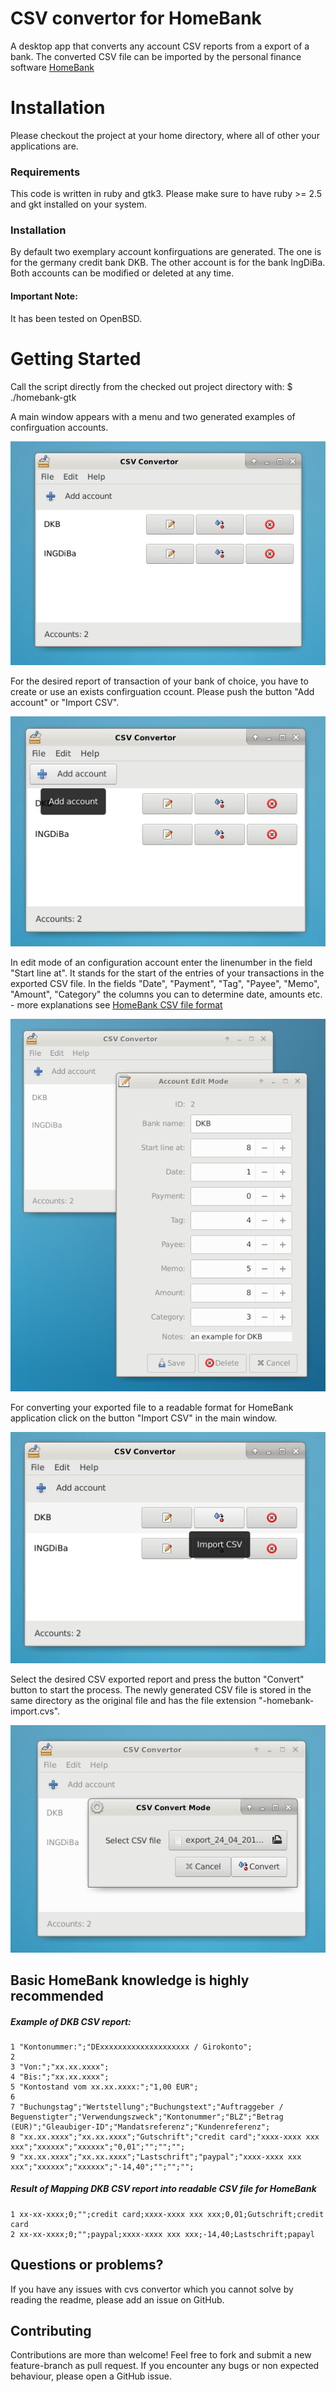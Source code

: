CSV convertor for HomeBank
=======================================
A desktop app that converts any account CSV reports from a export of a bank. The converted CSV file 
can be imported by the personal finance software [HomeBank](http://homebank.free.fr/en/index.php)

# Installation
Please checkout the project at your home directory, where all of other your applications are.

### Requirements
This code is written in ruby and gtk3.
Please make sure to have ruby >= 2.5 and gkt installed on your system.

### Installation
By default two exemplary account konfirguations are generated. The one is for
the germany credit bank DKB. The other account is for the bank IngDiBa. 
Both accounts can be modified or deleted at any time.

#### Important Note:
It has been tested on OpenBSD.

# Getting Started
Call the script directly from the checked out project directory with:
    $ ./homebank-gtk

A main window appears with a menu and two generated examples of confirguation accounts.

![Main window](/docu/main_window.png)

For the desired report of transaction of your bank of choice, you have to create or use an exists 
confirguation ccount. Please push the button "Add account" or "Import CSV".

![New account](/docu/add_account.png)

In edit mode of an configuration account enter the linenumber in the field "Start line at". It stands
for the start of the entries of your transactions in the exported CSV file.
In the fields "Date", "Payment", "Tag", "Payee", "Memo", "Amount", "Category" the columns you can
to determine date, amounts etc. - more explanations see [HomeBank CSV file format](http://homebank.free.fr/help/misc-csvformat.html)

![Edit mode](/docu/edit_mode.png)

For converting your exported file to a readable format for HomeBank application click on the button "Import CSV"
in the main window. 

![Import window](/docu/import_csv.png)


Select the desired CSV exported report and press the button "Convert" button to start the process. 
The newly generated CSV file is stored in the same directory as the original file and has the file 
extension "<account-name>-homebank-import.cvs".

![Conert CSV](/docu/convert_csv.png)

## Basic HomeBank knowledge is highly recommended


##### Example of DKB CSV report:

```
1 "Kontonummer:";"DExxxxxxxxxxxxxxxxxxxx / Girokonto";
2 
3 "Von:";"xx.xx.xxxx";
4 "Bis:";"xx.xx.xxxx";
5 "Kontostand vom xx.xx.xxxx:";"1,00 EUR";
6 
7 "Buchungstag";"Wertstellung";"Buchungstext";"Auftraggeber / Beguenstigter";"Verwendungszweck";"Kontonummer";"BLZ";"Betrag (EUR)";"Gleaubiger-ID";"Mandatsreferenz";"Kundenreferenz";
8 "xx.xx.xxxx";"xx.xx.xxxx";"Gutschrift";"credit card";"xxxx-xxxx xxx xxx";"xxxxxx";"xxxxxx";"0,01";"";"";"";
9 "xx.xx.xxxx";"xx.xx.xxxx";"Lastschrift";"paypal";"xxxx-xxxx xxx xxx";"xxxxxx";"xxxxxx";"-14,40";"";"";"";
```

##### Result of Mapping DKB CSV report into readable CSV file for HomeBank

```
1 xx-xx-xxxx;0;"";credit card;xxxx-xxxx xxx xxx;0,01;Gutschrift;credit card
2 xx-xx-xxxx;0;"";paypal;xxxx-xxxx xxx xxx;-14,40;Lastschrift;papayl
```


## Questions or problems?

If you have any issues with cvs convertor which you cannot solve by reading the readme, please add an issue on GitHub.

## Contributing

Contributions are more than welcome! Feel free to fork and submit a new feature-branch as pull request. 
If you encounter any bugs or non expected behaviour, please open a GitHub issue.

